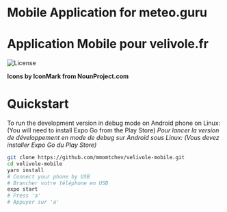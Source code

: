 # Mobile Application for meteo.guru

# Application Mobile pour velivole.fr

![License](https://img.shields.io/github/license/mmomtchev/velivole-mobile)

**Icons by IconMark from NounProject.com**

# Quickstart

To run the development version in debug mode on Android phone on Linux:
(You will need to install Expo Go from the Play Store)
_Pour lancer la version de développement en mode de debug sur Android sous Linux:_
_(Vous devez installer Expo Go du Play Store)_

```bash
git clone https://github.com/mmomtchev/velivole-mobile.git
cd velivole-mobile
yarn install
# Connect your phone by USB
# Brancher votre téléphone en USB
expo start
# Press 'a'
# Appuyer sur 'a'
```
